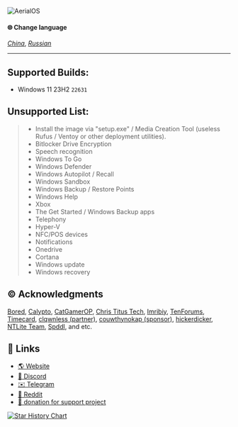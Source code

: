 ![AerialOS](https://github.com/user-attachments/assets/1d3ee0a5-5f65-4f77-9fa8-724ba5f88206)

#### 🌐 Change language
*[China](https://github.com/Delusion-LLC/DelusionOS/blob/main/README-ZH.md)*,
*[Russian](https://github.com/Delusion-LLC/DelusionOS/blob/main/README-RU.md)*

---

## Supported Builds:
- Windows 11 23H2 `22631`

## Unsupported List:
> - Install the image via "setup.exe" / Media Creation Tool (useless Rufus / Ventoy or other deployment utilities).
> - Bitlocker Drive Encryption
> - Speech recognition
> - Windows To Go
> - Windows Defender
> - Windows Autopilot / Recall
> - Windows Sandbox
> - Windows Backup / Restore Points
> - Windows Help
> - Xbox
> - The Get Started / Windows Backup apps
> - Telephony
> - Hyper-V
> - NFC/POS devices
> - Notifications
> - Onedrive
> - Cortana
> - Windows update
> - Windows recovery

## ©️ Acknowledgments
[Bored](https://twitter.com/Bra1nlet),
[Calypto](https://twitter.com/CaIypto),
[CatGamerOP](https://twitter.com/CatGamerOP),
[Chris Titus Tech](https://twitter.com/christitustech),
[Imribiy](https://twitter.com/imribiy),
[TenForums](https://www.tenforums.com/),
[Timecard](https://github.com/djdallmann/GamingPCSetup),
[clqwnless (partner)](https://github.com/clqwnless),
[couwthynokap (sponsor)](https://github.com/couwthynokap),
[hickerdicker](https://github.com/hickerdicker),
[NTLite Team](https://www.ntlite.com/community/index.php),
[Spddl](https://github.com/spddl), and etc.

## 🔗 Links
- [🌎 Website](https://aerialos.vercel.app/)
- [🤖 Discord](https://dsc.gg/aerialos/)
- [✉️ Telegram](https://t.me/+_AGse0FWWldlZTZi)
- [🐤 Reddit](https://www.reddit.com/user/e1uen/)
- [💸 donation for support project](https://www.donationalerts.com/r/AERIAL_LLC)

<a href="https://star-history.com/#Aerial-LLC/AerialOS&Date">
 <picture>
   <source media="(prefers-color-scheme: dark)" srcset="https://api.star-history.com/svg?repos=Aerial-LLC/AerialOS&type=Date&theme=dark" />
   <source media="(prefers-color-scheme: light)" srcset="https://api.star-history.com/svg?repos=Aerial-LLC/AerialOS&type=Date" />
   <img alt="Star History Chart" src="https://api.star-history.com/svg?repos=Aerial-LLC/AerialOS&type=Date" />
 </picture>
</a>
